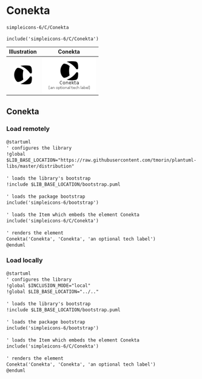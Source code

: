 # Conekta


```text
simpleicons-6/C/Conekta
```

```text
include('simpleicons-6/C/Conekta')
```



| Illustration | Conekta |
| :---: | :---: |
| ![illustration for Illustration](../../simpleicons-6/C/Conekta.png) | ![illustration for Conekta](../../simpleicons-6/C/Conekta.Local.png) |




## Conekta

### Load remotely
```plantuml
@startuml
' configures the library
!global $LIB_BASE_LOCATION="https://raw.githubusercontent.com/tmorin/plantuml-libs/master/distribution"

' loads the library's bootstrap
!include $LIB_BASE_LOCATION/bootstrap.puml

' loads the package bootstrap
include('simpleicons-6/bootstrap')

' loads the Item which embeds the element Conekta
include('simpleicons-6/C/Conekta')

' renders the element
Conekta('Conekta', 'Conekta', 'an optional tech label')
@enduml
```

### Load locally
```plantuml
@startuml
' configures the library
!global $INCLUSION_MODE="local"
!global $LIB_BASE_LOCATION="../.."

' loads the library's bootstrap
!include $LIB_BASE_LOCATION/bootstrap.puml

' loads the package bootstrap
include('simpleicons-6/bootstrap')

' loads the Item which embeds the element Conekta
include('simpleicons-6/C/Conekta')

' renders the element
Conekta('Conekta', 'Conekta', 'an optional tech label')
@enduml
```

